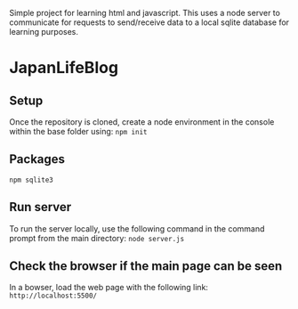 Simple project for learning html and javascript. This uses a node server to communicate for requests to send/receive data to a local sqlite database for learning purposes.

# JapanLifeBlog

## Setup
Once the repository is cloned, create a node environment in the console within the base folder using:
`npm init`

## Packages
`npm sqlite3`

## Run server
To run the server locally, use the following command in the command prompt from the main directory:
`node server.js`

## Check the browser if the main page can be seen
In a bowser, load the web page with the following link:
`http://localhost:5500/`
